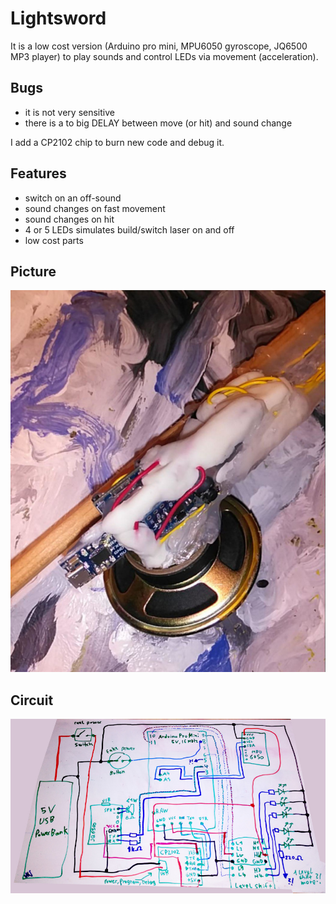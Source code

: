# Lightsword

It is a low cost version (Arduino pro mini, MPU6050 gyroscope, JQ6500 MP3 player) to play
sounds and control LEDs via movement (acceleration).

## Bugs

- it is not very sensitive
- there is a to big DELAY between move (or hit) and sound change

I add a CP2102 chip to burn new code and debug it.

## Features

- switch on an off-sound
- sound changes on fast movement
- sound changes on hit
- 4 or 5 LEDs simulates build/switch laser on and off
- low cost parts

## Picture

![picture](img/photo.jpg)

## Circuit

![circuit](img/circuit.jpg)
